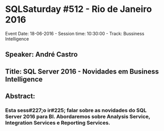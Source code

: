 # SQLSaturday #512 - Rio de Janeiro 2016
Event Date: 18-06-2016 - Session time: 10:30:00 - Track: Bussiness Intelligence
## Speaker: André Castro
## Title: SQL Server 2016 - Novidades em Business Intelligence
## Abstract:
### Esta sess#227;o  ir#225; falar sobre as novidades do SQL Server 2016 para BI. Abordaremos sobre Analysis Service, Integration Services e Reporting Services.
